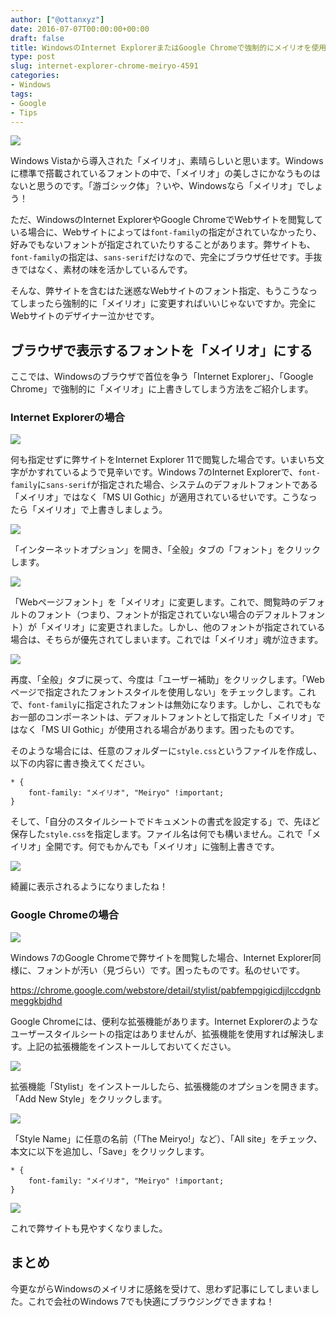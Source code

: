 ```yaml
---
author: ["@ottanxyz"]
date: 2016-07-07T00:00:00+00:00
draft: false
title: WindowsのInternet ExplorerまたはGoogle Chromeで強制的にメイリオを使用する
type: post
slug: internet-explorer-chrome-meiryo-4591
categories:
- Windows
tags:
- Google
- Tips
---
```


![](/uploads/2016/07/160707-577e55df48ba8.jpg)






Windows Vistaから導入された「メイリオ」、素晴らしいと思います。Windowsに標準で搭載されているフォントの中で、「メイリオ」の美しさにかなうものはないと思うのです。「游ゴシック体」？いや、Windowsなら「メイリオ」でしょう！





ただ、WindowsのInternet ExplorerやGoogle ChromeでWebサイトを閲覧している場合に、Webサイトによっては`font-family`の指定がされていなかったり、好みでもないフォントが指定されていたりすることがあります。弊サイトも、`font-family`の指定は、`sans-serif`だけなので、完全にブラウザ任せです。手抜きではなく、素材の味を活かしているんです。





そんな、弊サイトを含むはた迷惑なWebサイトのフォント指定、もうこうなってしまったら強制的に「メイリオ」に変更すればいいじゃないですか。完全にWebサイトのデザイナー泣かせです。





## ブラウザで表示するフォントを「メイリオ」にする





ここでは、Windowsのブラウザで首位を争う「Internet Explorer」、「Google Chrome」で強制的に「メイリオ」に上書きしてしまう方法をご紹介します。





### Internet Explorerの場合





![](/uploads/2016/07/160707-577e55e7343f0.png)






何も指定せずに弊サイトをInternet Explorer 11で閲覧した場合です。いまいち文字がかすれているようで見辛いです。Windows 7のInternet Explorerで、`font-family`に`sans-serif`が指定された場合、システムのデフォルトフォントである「メイリオ」ではなく「MS UI Gothic」が適用されているせいです。こうなったら「メイリオ」で上書きしましょう。





![](/uploads/2016/07/160707-577e55f83dd21.png)






「インターネットオプション」を開き、「全般」タブの「フォント」をクリックします。





![](/uploads/2016/07/160707-577e55fd98e68.png)






「Webページフォント」を「メイリオ」に変更します。これで、閲覧時のデフォルトのフォント（つまり、フォントが指定されていない場合のデフォルトフォント）が「メイリオ」に変更されました。しかし、他のフォントが指定されている場合は、そちらが優先されてしまいます。これでは「メイリオ」魂が泣きます。





![](/uploads/2016/07/160707-577e560282b33.png)






再度、「全般」タブに戻って、今度は「ユーザー補助」をクリックします。「Webページで指定されたフォントスタイルを使用しない」をチェックします。これで、`font-family`に指定されたフォントは無効になります。しかし、これでもなお一部のコンポーネントは、デフォルトフォントとして指定した「メイリオ」ではなく「MS UI Gothic」が使用される場合があります。困ったものです。





そのような場合には、任意のフォルダーに`style.css`というファイルを作成し、以下の内容に書き換えてください。




    
    * {
    	font-family: "メイリオ", "Meiryo" !important;
    }





そして、「自分のスタイルシートでドキュメントの書式を設定する」で、先ほど保存した`style.css`を指定します。ファイル名は何でも構いません。これで「メイリオ」全開です。何でもかんでも「メイリオ」に強制上書きです。





![](/uploads/2016/07/160707-577e56094cc40.png)






綺麗に表示されるようになりましたね！





### Google Chromeの場合





![](/uploads/2016/07/160707-577e5674cc8aa.png)






Windows 7のGoogle Chromeで弊サイトを閲覧した場合、Internet Explorer同様に、フォントが汚い（見づらい）です。困ったものです。私のせいです。



https://chrome.google.com/webstore/detail/stylist/pabfempgigicdjjlccdgnbmeggkbjdhd



Google Chromeには、便利な拡張機能があります。Internet Explorerのようなユーザースタイルシートの指定はありませんが、拡張機能を使用すれば解決します。上記の拡張機能をインストールしておいてください。





![](/uploads/2016/07/160707-577e56bec2457.png)






拡張機能「Stylist」をインストールしたら、拡張機能のオプションを開きます。「Add New Style」をクリックします。





![](/uploads/2016/07/160707-577e56cfd2703.png)






「Style Name」に任意の名前（「The Meiryo!」など）、「All site」をチェック、本文に以下を追加し、「Save」をクリックします。




    
    * {
    	font-family: "メイリオ", "Meiryo" !important;
    }





![](/uploads/2016/07/160707-577e56e19a573.png)






これで弊サイトも見やすくなりました。





## まとめ





今更ながらWindowsのメイリオに感銘を受けて、思わず記事にしてしまいました。これで会社のWindows 7でも快適にブラウジングできますね！
